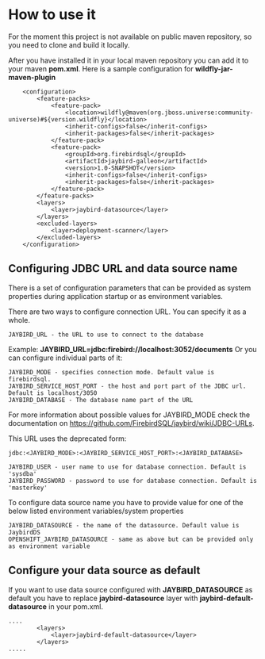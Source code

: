 # How to use it

For the moment this project is not available on public maven repository, so you need to clone and build it locally.

After you have installed it in your local maven repository you can add it to your maven **pom.xml**.
Here is a sample configuration for **wildfly-jar-maven-plugin** 

```
    <configuration>
        <feature-packs>
            <feature-pack>
                <location>wildfly@maven(org.jboss.universe:community-universe)#${version.wildfly}</location>
                <inherit-configs>false</inherit-configs>
                <inherit-packages>false</inherit-packages>
            </feature-pack>
            <feature-pack>
                <groupId>org.firebirdsql</groupId>
                <artifactId>jaybird-galleon</artifactId>
                <version>1.0-SNAPSHOT</version>
                <inherit-configs>false</inherit-configs>
                <inherit-packages>false</inherit-packages>
            </feature-pack>
        </feature-packs>
        <layers>
            <layer>jaybird-datasource</layer>
        </layers>
        <excluded-layers>
            <layer>deployment-scanner</layer>
        </excluded-layers>
    </configuration>
```
## Configuring JDBC URL and data source name

There is a set of configuration parameters that can be provided as system properties during application startup or as environment variables.

There are two ways to configure connection URL. You can specify it as a whole.
```
JAYBIRD_URL - the URL to use to connect to the database
```
Example: **JAYBIRD_URL=jdbc:firebird://localhost:3052/documents**
Or you can configure individual parts of it:
```
JAYBIRD_MODE - specifies connection mode. Default value is firebirdsql. 
JAYBIRD_SERVICE_HOST_PORT - the host and port part of the JDBC url. Default is localhost/3050
JAYBIRD_DATABASE - The database name part of the URL
```
For more information about possible values for JAYBIRD_MODE check the documentation on 
 https://github.com/FirebirdSQL/jaybird/wiki/JDBC-URLs. 
 
This URL uses the deprecated form: 
 ```
jdbc:<JAYBIRD_MODE>:<JAYBIRD_SERVICE_HOST_PORT>:<JAYBIRD_DATABASE>
```

```
JAYBIRD_USER - user name to use for database connection. Default is 'sysdba'
JAYBIRD_PASSWORD - password to use for database connection. Default is 'masterkey'
```

To configure data source name you have to provide value for one of the below listed environment 
variables/system properties
```
JAYBIRD_DATASOURCE - the name of the datasource. Default value is JaybirdDS
OPENSHIFT_JAYBIRD_DATASOURCE - same as above but can be provided only as environment variable
```

## Configure your data source as default

If you want to use data source configured with **JAYBIRD_DATASOURCE** as default you have to replace **jaybird-datasource** layer with **jaybird-default-datasource** in your pom.xml.
```
....
        <layers>
            <layer>jaybird-default-datasource</layer>
        </layers>
.....
```